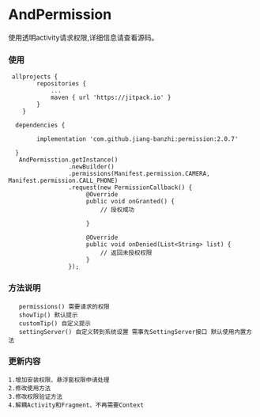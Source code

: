 # AndPermission

  使用透明activity请求权限,详细信息请查看源码。
  
### 使用
      
     allprojects {
		    repositories {
			    ...
			    maven { url 'https://jitpack.io' }
		    }
	    }

      dependencies {
       
            implementation 'com.github.jiang-banzhi:permission:2.0.7'
        
      }
       AndPermisstion.getInstance()
                     .newBuilder()
                     .permissions(Manifest.permission.CAMERA, Manifest.permission.CALL_PHONE)
                     .request(new PermissionCallback() {
                          @Override
                          public void onGranted() {
                              // 授权成功
                  
                          }
   
                          @Override
                          public void onDenied(List<String> list) {
                              // 返回未授权权限
                          }
                     });            
                        
                   
                   
### 方法说明
              
       permissions() 需要请求的权限
       showTip() 默认提示
       customTip() 自定义提示
       settingServer() 自定义转到系统设置 需事先SettingServer接口 默认使用内置方法

### 更新内容
    1.增加安装权限、悬浮窗权限申请处理
    2.修改使用方法
    3.修改权限验证方法
    4.解耦Activity和Fragment、不再需要Context
                   
